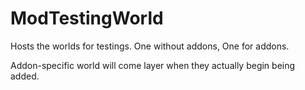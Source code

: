 # ModTestingWorld
Hosts the worlds for testings. One without addons, One for addons.

Addon-specific world will come layer when they actually begin being added.
